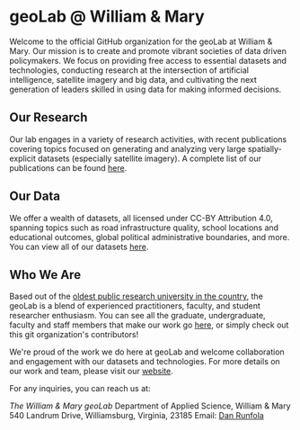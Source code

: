 # geoLab @ William & Mary

Welcome to the official GitHub organization for the geoLab at William & Mary. Our mission is to create and promote vibrant societies of data driven policymakers. We focus on providing free access to essential datasets and technologies, conducting research at the intersection of artificial intelligence, satellite imagery and big data, and cultivating the next generation of leaders skilled in using data for making informed decisions.

## Our Research

Our lab engages in a variety of research activities, with recent publications covering topics focused on generating and analyzing very large spatially-explicit datasets (especially satellite imagery). A complete list of our publications can be found [here](https://sites.google.com/view/wmgeolab/our-research).

## Our Data

We offer a wealth of datasets, all licensed under CC-BY Attribution 4.0, spanning topics such as road infrastructure quality, school locations and educational outcomes, global political administrative boundaries, and more.  You can view all of our datasets [here](https://sites.google.com/view/wmgeolab/our-data).

## Who We Are

Based out of the [oldest public research university in the country](https://www.wm.edu), the geoLab is a blend of experienced practitioners, faculty, and student researcher enthusiasm. You can see all the graduate, undergraduate, faculty and staff members that make our work go [here](https://sites.google.com/view/wmgeolab/who-we-are), or simply check out this git organization's contributors!

We're proud of the work we do here at geoLab and welcome collaboration and engagement with our datasets and technologies. For more details on our work and team, please visit our [website](https://sites.google.com/view/wmgeolab/).

For any inquiries, you can reach us at:

_The William & Mary geoLab_
Department of Applied Science, William & Mary
540 Landrum Drive, Williamsburg, Virginia, 23185
Email: [Dan Runfola](mailto:danr@wm.edu)
